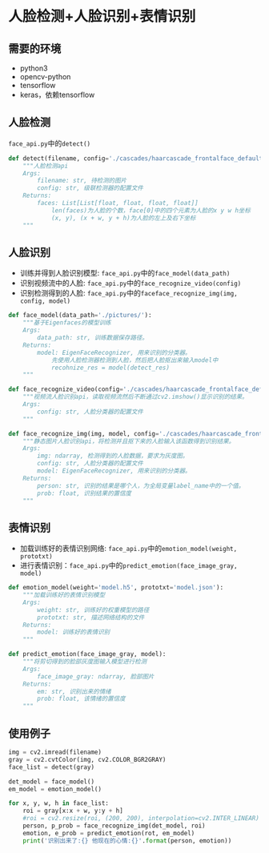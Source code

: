 # 人脸检测+人脸识别+表情识别

## 需要的环境
 - python3
 - opencv-python
 - tensorflow
 - keras，依赖tensorflow

## 人脸检测
`face_api.py`中的`detect()`
```py
def detect(filename, config='./cascades/haarcascade_frontalface_default.xml'):
    """人脸检测api
    Args:
        filename: str, 待检测的图片
        config: str, 级联检测器的配置文件
    Returns:
        faces: List[List[float, float, float, float]]
            len(faces)为人脸的个数，face[0]中的四个元素为人脸的x y w h坐标
            (x, y), (x + w, y + h)为人脸的左上及右下坐标
    """
```

## 人脸识别
 - 训练并得到人脸识别模型: `face_api.py`中的`face_model(data_path)`
 - 识别视频流中的人脸: `face_api.py`中的`face_recognize_video(config)`
 - 识别检测得到的人脸: `face_api.py`中的`faceface_recognize_img(img, config, model)`

```py
def face_model(data_path='./pictures/'):
    """基于Eigenfaces的模型训练
    Args:
        data_path: str, 训练数据保存路径。
    Returns:
        model: EigenFaceRecognizer, 用来识别的分类器。
            先使用人脸检测器检测到人脸，然后把人脸抠出来输入model中
            recohnize_res = model(detect_res)
    """

def face_recognize_video(config='./cascades/haarcascade_frontalface_default.xml'):
    """视频流人脸识别api，读取视频流然后不断通过cv2.imshow()显示识别的结果。
    Args:
        config: str, 人脸分类器的配置文件
    """

def face_recognize_img(img, model, config='./cascades/haarcascade_frontalface_default.xml'):
    """静态图片人脸识别api，将检测并且抠下来的人脸输入该函数得到识别结果。
    Args:
        img: ndarray, 检测得到的人脸数据，要求为灰度图。
        config: str, 人脸分类器的配置文件
        model: EigenFaceRecognizer, 用来识别的分类器。
    Returns:
        person: str, 识别的结果是哪个人，为全局变量label_name中的一个值。
        prob: float, 识别结果的置信度
    """
```

## 表情识别
 - 加载训练好的表情识别网络: `face_api.py`中的`emotion_model(weight, prototxt)`
 - 进行表情识别：`face_api.py`中的`predict_emotion(face_image_gray, model)`

```py
def emotion_model(weight='model.h5', prototxt='model.json'):
    """加载训练好的表情识别模型
    Args:
        weight: str, 训练好的权重模型的路径
        prototxt: str, 描述网络结构的文件
    Returns:
        model: 训练好的表情识别
    """

def predict_emotion(face_image_gray, model):
    """将剪切得到的脸部灰度图输入模型进行检测
    Args:
        face_image_gray: ndarray, 脸部图片
    Returns:
        em: str, 识别出来的情绪
        prob: float, 该情绪的置信度
    """
```

## 使用例子
```py
img = cv2.imread(filename)
gray = cv2.cvtColor(img, cv2.COLOR_BGR2GRAY)
face_list = detect(gray)

det_model = face_model()
em_model = emotion_model()

for x, y, w, h in face_list:
    roi = gray[x:x + w, y:y + h]
    #roi = cv2.resize(roi, (200, 200), interpolation=cv2.INTER_LINEAR)
    person, p_prob = face_recognize_img(det_model, roi)
    emotion, e_prob = predict_emotion(rot, em_model)
    print('识别出来了:{} 他现在的心情:{}'.format(person, emotion))
```